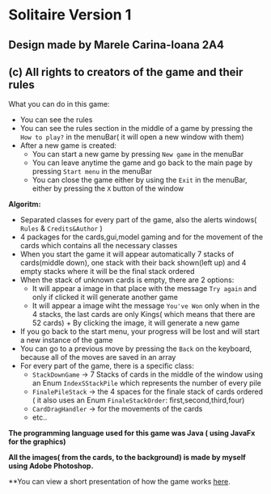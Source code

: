 # Solitaire Version 1

## Design made by Marele Carina-Ioana 2A4

## (c) All rights to creators of the game and their rules

What you can do in this game:

 + You can see the rules
 + You can see the rules section in the middle of a game by pressing the `How to play?` in the menuBar( it will open a new window with them)
 + After a new game is created:
      + You can start a new game by pressing `New game` in the menuBar 
      + You can leave anytime the game and go back to the main page by pressing `Start menu` in the menuBar
      + You can close the game either by using the `Exit` in the menuBar, either by pressing the `X` button of the window
 
 **Algoritm:**
 
  + Separated classes for every part of the game, also the alerts windows( `Rules` & `Credits&Author` )
  + 4 packages for the cards,gui,model gaming and for the movement of the cards which contains all the necessary classes
  + When you start the game it will appear automatically 7 stacks of cards(middle down), one stack with their back shown(left up) and 4 empty stacks where it will be the final stack ordered
  + When the stack of unknown cards is empty, there are 2 options:
       + It will appear a image in that place with the message `Try again` and only if clicked it will generate another game
       + It will appear a image wiht the message `You've Won` only when in the 4 stacks, the last cards are only Kings( which means that there are 52 cards)
              + By clicking the image, it will generate a new game
  + If you go back to the start menu, your progress will be lost and will start a new instance of the game
  + You can go to a previous move by pressing the `Back` on the keyboard, because all of the moves are saved in an array
  + For every part of the game, there is a specific class:
      + `StackDownGame`  -> 7 Stacks of cards in the middle of the window using an Enum `IndexSStackPile` which represents the number of every pile
      + `FinalePileStack` -> the 4 spaces for the finale stack of cards ordered ( it also uses an Enum `FinaleStackOrder`: first,second,third,four)
      + `CardDragHandler` -> for the movements of the cards
      +  etc..
         
  **The programming language used for this game was Java ( using JavaFx for the graphics)**
  
  **All the images( from the cards, to the background) is made by myself using Adobe Photoshop.**
   
  **You can view a short presentation of how the game works [here](https://youtu.be/UvnvI_XSxnM).
  
